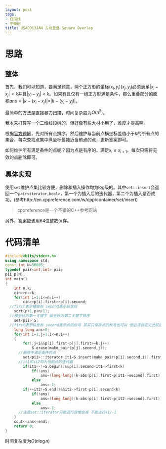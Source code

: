 ```yaml
---
layout: post
tags:
- 扫描线
- 平衡树
title: USACO13JAN 方块重叠 Square Overlap
---
```


# 思路

## 整体

首先，我们可以知道，要满足题意，两个正方形的坐标$(x_i,y_i)(x_j,y_j)$必须满足$\vert x_i-x_j\vert<k$并且$\vert y_i-y_j\vert<k$。如果有且仅有一组正方形满足条件，那么重叠部分的面积$ans=\vert k-(x_i-x_j)\vert\times\vert k-(y_i-y_j)\vert$。

最简单的方法是直接暴力扫描，时间复杂度为$O(n^2)$。

我本来打算写一个二维线段树的，但好像有些大材小用了，难度才提高啊。

根据[官方题解](http://www.usaco.org/current/data/sol_squares.html)，先对所有点排序，然后维护与当前点横坐标差值小于k的所有点的集合，每次查找点集中纵坐标最接近当前点的点，更新答案即可。

如何维护所有满足条件的点呢？因为点是有序的，满足$x_i\le x_{i+1}$，每次只需将无效的点删除即可。

 <!-- more -->

## 具体实现

使用`set`维护点集比较方便，删除和插入操作均为log级的。其中`set::insert`会返回一个`pair<iterator,bool>`，第一个为插入后的迭代器，第二个为插入是否成功。(参考http://en.cppreference.com/w/cpp/container/set/insert)

> cppreference是一个不错的C++参考网站

另外，答案应该用64位整数保存。

# 代码清单

```cpp
#include<bits/stdc++.h>
using namespace std;
const int N=50005;
typedef pair<int,int> pii;
pii p[N];
int main()
{
	int n,k;
	cin>>n>>k;
	for(int i=1;i<=n;i++)
		cin>>p[i].first>>p[i].second;
  //first表示横坐标 second表示纵坐标
	sort(p+1,p+n+1);
  //横坐标为第一关键字 纵坐标为第二关键字排序
	set<pii> S;
  //first表示纵坐标 second表示点的标号 其实只保存点的标号也可以 但必须自定义比较函数了
	long long ans=0;
	for(int i=1,j=1;i<=n;i++)
	{
		for(;j<i&&p[i].first-p[j].first>=k;j++)
			S.erase(make_pair(p[j].second,j));
      //删除不满足条件的点
		set<pii>::iterator it1=S.insert(make_pair(p[i].second,i)).first,it2=it1;
      //it1和it2均为当前点的迭代器
		if(it1--!=S.begin()&&p[i].second-it1->first<k)
			if(!ans)
				ans=(long long)(k-abs(p[i].first-p[it1->second].first))*(k-(p[i].second-it1->first));
			else
				ans=-1;
		if(++it2!=S.end()&&it2->first-p[i].second<k)
			if(!ans)
				ans=(long long)(k-abs(p[i].first-p[it2->second].first))*(k-(it2->first-p[i].second));
			else
				ans=-1;
      //注意set::iterator只能进行自增自减 不能进行+1/-1
	}
	cout<<ans<<endl;
	return 0;
}
```

时间复杂度为$O(n\log n)$

